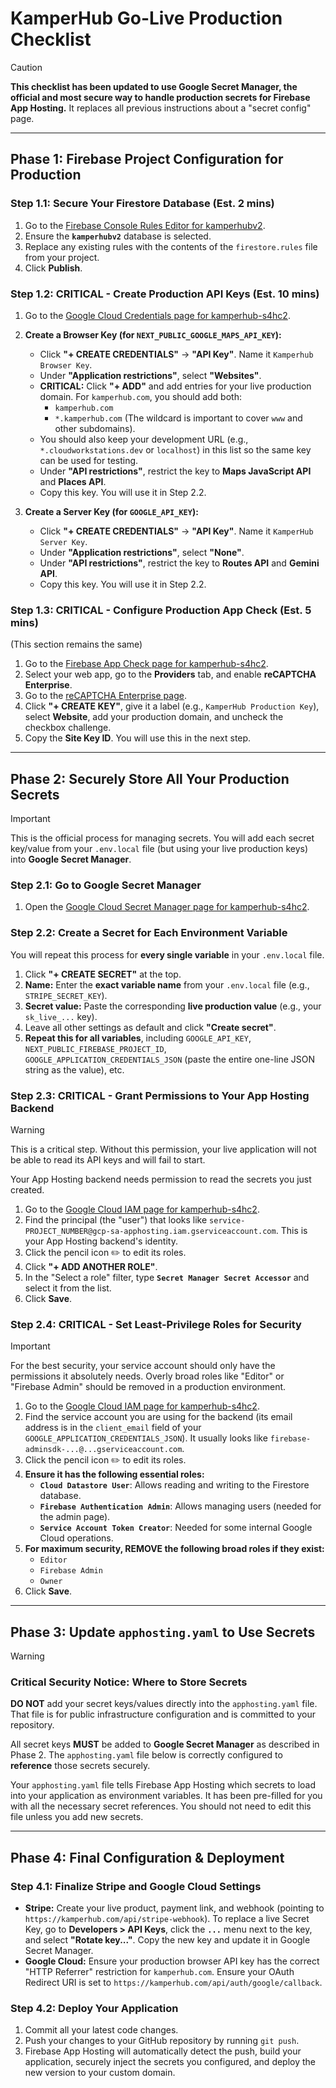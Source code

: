
# KamperHub Go-Live Production Checklist

> [!CAUTION]
> **This checklist has been updated to use Google Secret Manager, the official and most secure way to handle production secrets for Firebase App Hosting.** It replaces all previous instructions about a "secret config" page.

---

## **Phase 1: Firebase Project Configuration for Production**

### **Step 1.1: Secure Your Firestore Database (Est. 2 mins)**

1.  Go to the [Firebase Console Rules Editor for kamperhubv2](https://console.firebase.google.com/u/0/project/kamperhub-s4hc2/firestore/databases/-kamperhubv2-/rules).
2.  Ensure the **`kamperhubv2`** database is selected.
3.  Replace any existing rules with the contents of the `firestore.rules` file from your project.
4.  Click **Publish**.

### **Step 1.2: CRITICAL - Create Production API Keys (Est. 10 mins)**

1.  Go to the [Google Cloud Credentials page for kamperhub-s4hc2](https://console.cloud.google.com/apis/credentials?project=kamperhub-s4hc2).
2.  **Create a Browser Key (for `NEXT_PUBLIC_GOOGLE_MAPS_API_KEY`):**
    *   Click **"+ CREATE CREDENTIALS"** -> **"API Key"**. Name it `Kamperhub Browser Key`.
    *   Under **"Application restrictions"**, select **"Websites"**.
    *   **CRITICAL:** Click **"+ ADD"** and add entries for your live production domain. For `kamperhub.com`, you should add both:
        *   `kamperhub.com`
        *   `*.kamperhub.com` (The wildcard is important to cover `www` and other subdomains).
    *   You should also keep your development URL (e.g., `*.cloudworkstations.dev` or `localhost`) in this list so the same key can be used for testing.
    *   Under **"API restrictions"**, restrict the key to **Maps JavaScript API** and **Places API**.
    *   Copy this key. You will use it in Step 2.2.

3.  **Create a Server Key (for `GOOGLE_API_KEY`):**
    *   Click **"+ CREATE CREDENTIALS"** -> **"API Key"**. Name it `KamperHub Server Key`.
    *   Under **"Application restrictions"**, select **"None"**.
    *   Under **"API restrictions"**, restrict the key to **Routes API** and **Gemini API**.
    *   Copy this key. You will use it in Step 2.2.

### **Step 1.3: CRITICAL - Configure Production App Check (Est. 5 mins)**
(This section remains the same)

1.  Go to the [Firebase App Check page for kamperhub-s4hc2](https://console.firebase.google.com/project/kamperhub-s4hc2/appcheck/apps).
2.  Select your web app, go to the **Providers** tab, and enable **reCAPTCHA Enterprise**.
3.  Go to the [reCAPTCHA Enterprise page](https://console.cloud.google.com/security/recaptcha?project=kamperhub-s4hc2).
4.  Click **"+ CREATE KEY"**, give it a label (e.g., `KamperHub Production Key`), select **Website**, add your production domain, and uncheck the checkbox challenge.
5.  Copy the **Site Key ID**. You will use this in the next step.

---

## **Phase 2: Securely Store All Your Production Secrets**

> [!IMPORTANT]
> This is the official process for managing secrets. You will add each secret key/value from your `.env.local` file (but using your live production keys) into **Google Secret Manager**.

### **Step 2.1: Go to Google Secret Manager**
1.  Open the [Google Cloud Secret Manager page for kamperhub-s4hc2](https://console.cloud.google.com/security/secret-manager?project=kamperhub-s4hc2).

### **Step 2.2: Create a Secret for Each Environment Variable**
You will repeat this process for **every single variable** in your `.env.local` file.

1.  Click **"+ CREATE SECRET"** at the top.
2.  **Name:** Enter the **exact variable name** from your `.env.local` file (e.g., `STRIPE_SECRET_KEY`).
3.  **Secret value:** Paste the corresponding **live production value** (e.g., your `sk_live_...` key).
4.  Leave all other settings as default and click **"Create secret"**.
5.  **Repeat this for all variables**, including `GOOGLE_API_KEY`, `NEXT_PUBLIC_FIREBASE_PROJECT_ID`, `GOOGLE_APPLICATION_CREDENTIALS_JSON` (paste the entire one-line JSON string as the value), etc.

### **Step 2.3: CRITICAL - Grant Permissions to Your App Hosting Backend**
> [!WARNING]
> This is a critical step. Without this permission, your live application will not be able to read its API keys and will fail to start.

Your App Hosting backend needs permission to read the secrets you just created.

1.  Go to the [Google Cloud IAM page for kamperhub-s4hc2](https://console.cloud.google.com/iam-admin/iam?project=kamperhub-s4hc2).
2.  Find the principal (the "user") that looks like `service-PROJECT_NUMBER@gcp-sa-apphosting.iam.gserviceaccount.com`. This is your App Hosting backend's identity.
3.  Click the pencil icon ✏️ to edit its roles.
4.  Click **"+ ADD ANOTHER ROLE"**.
5.  In the "Select a role" filter, type **`Secret Manager Secret Accessor`** and select it from the list.
6.  Click **Save**.

### **Step 2.4: CRITICAL - Set Least-Privilege Roles for Security**
> [!IMPORTANT]
> For the best security, your service account should only have the permissions it absolutely needs. Overly broad roles like "Editor" or "Firebase Admin" should be removed in a production environment.

1.  Go to the [Google Cloud IAM page for kamperhub-s4hc2](https://console.cloud.google.com/iam-admin/iam?project=kamperhub-s4hc2).
2.  Find the service account you are using for the backend (its email address is in the `client_email` field of your `GOOGLE_APPLICATION_CREDENTIALS_JSON`). It usually looks like `firebase-adminsdk-...@...gserviceaccount.com`.
3.  Click the pencil icon ✏️ to edit its roles.
4.  **Ensure it has the following essential roles:**
    *   **`Cloud Datastore User`**: Allows reading and writing to the Firestore database.
    *   **`Firebase Authentication Admin`**: Allows managing users (needed for the admin page).
    *   **`Service Account Token Creator`**: Needed for some internal Google Cloud operations.
5.  **For maximum security, REMOVE the following broad roles if they exist:**
    *   `Editor`
    *   `Firebase Admin`
    *   `Owner`
6.  Click **Save**.

---

## **Phase 3: Update `apphosting.yaml` to Use Secrets**

> [!WARNING]
> ### Critical Security Notice: Where to Store Secrets
> **DO NOT** add your secret keys/values directly into the `apphosting.yaml` file. That file is for public infrastructure configuration and is committed to your repository.
>
> All secret keys **MUST** be added to **Google Secret Manager** as described in Phase 2. The `apphosting.yaml` file below is correctly configured to **reference** those secrets securely.

Your `apphosting.yaml` file tells Firebase App Hosting which secrets to load into your application as environment variables. It has been pre-filled for you with all the necessary secret references. You should not need to edit this file unless you add new secrets.

---

## **Phase 4: Final Configuration & Deployment**

### **Step 4.1: Finalize Stripe and Google Cloud Settings**
*   **Stripe:** Create your live product, payment link, and webhook (pointing to `https://kamperhub.com/api/stripe-webhook`). To replace a live Secret Key, go to **Developers > API Keys**, click the **`...`** menu next to the key, and select **"Rotate key..."**. Copy the new key and update it in Google Secret Manager.
*   **Google Cloud:** Ensure your production browser API key has the correct "HTTP Referrer" restriction for `kamperhub.com`. Ensure your OAuth Redirect URI is set to `https://kamperhub.com/api/auth/google/callback`.

### **Step 4.2: Deploy Your Application**
1.  Commit all your latest code changes.
2.  Push your changes to your GitHub repository by running `git push`.
3.  Firebase App Hosting will automatically detect the push, build your application, securely inject the secrets you configured, and deploy the new version to your custom domain.
